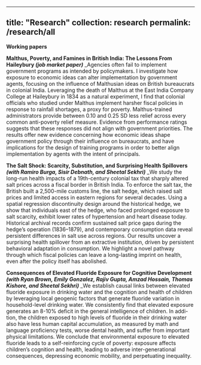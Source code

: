 
---
title: "Research"
collection: research
permalink: /research/all
---

**Working papers**

**Malthus, Poverty, and Famines in British India: The Lessons From Haileybury _(job market paper)_**
_Agencies often fail to implement government programs as intended by policymakers. I investigate how exposure to economic ideas can alter implementation by government agents, focusing on the influence of Malthusian ideas on British bureaucrats in colonial India. Leveraging the death of Malthus at the East India Company College at Haileybury in 1834 as a natural experiment, I find that colonial officials who studied under Malthus implement harsher fiscal policies in response to rainfall shortages, a proxy for poverty. Malthus-trained administrators provide between 0.10 and 0.25 SD less relief across every common anti-poverty relief measure. Evidence from performance ratings suggests that these responses did not align with government priorities. The results offer new evidence concerning how economic ideas shape government policy through their influence on bureaucrats, and have implications for the design of training programs in order to better align implementation by agents with the intent of principals.

**The Salt Shock: Scarcity, Substitution, and Surprising Health Spillovers _(with Ramiro Burga, Sisir Debnath, and Sheetal Sekhri)_**
_We study the long-run health impacts of a 19th-century colonial tax that
    sharply altered salt prices across a fiscal border in British India. To enforce the
    salt tax, the British built a 2,500-mile customs line, the salt hedge, which raised
    salt prices and limited access in eastern regions for several decades. Using a spatial
    regression discontinuity design around the historical hedge, we show that individuals east of the hedge, who faced prolonged exposure to salt scarcity, exhibit lower
    rates of hypertension and heart disease today. Historical archival records confirm
    sustained salt price gaps during the hedge’s operation (1836–1879), and contemporary consumption data reveal persistent differences in salt use across regions. Our
    results uncover a surprising health spillover from an extractive institution, driven
    by persistent behavioral adaptation in consumption. We highlight a novel pathway
    through which fiscal policies can leave a long-lasting imprint on health, even after
    the policy itself has abolished.

**Consequences of Elevated Fluoride Exposure for Cognitive Development _(with Ryan Brown, Emily Gonzalez, Rajiv Gupta, Amzad Hossain, Thomas Kishore, and Sheetal Sekhri)_**
_We establish causal links between elevated fluoride exposure in drinking water and
    the cognition and health of children by leveraging local geogenic factors that generate
    fluoride variation in household-level drinking water. We consistently find that elevated
    exposure generates an 8-10% deficit in the general intelligence of children. In addi-
    tion, the children exposed to high levels of fluoride in their drinking water also have
    less human capital accumulation, as measured by math and language proficiency tests,
    worse dental health, and suffer from important physical limitations. We conclude that
    environmental exposure to elevated fluoride leads to a self-reinforcing cycle of poverty:
    exposure affects children’s cognition and health, leading to adverse inter-generational
    consequences, depressing economic mobility, and perpetuating inequality.
